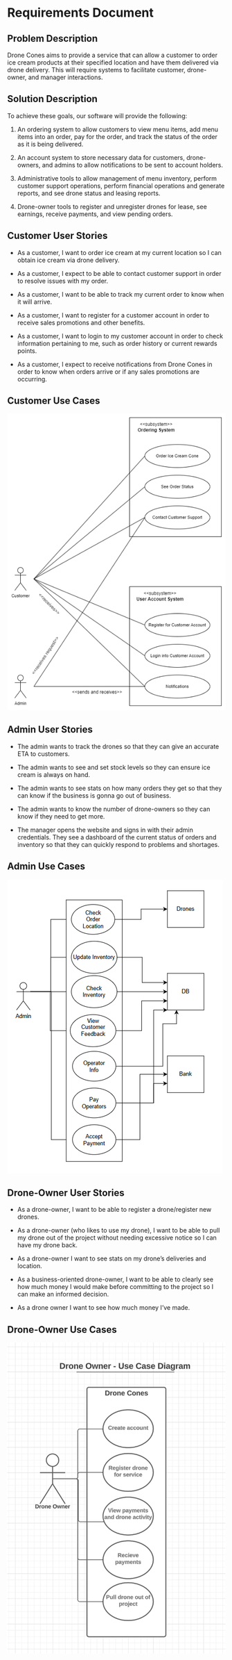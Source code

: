 # Requirements Document

## Problem Description

Drone Cones aims to provide a service that can allow a customer to order ice cream products at their specified location and have them delivered via drone delivery.  This will require systems to facilitate customer, drone-owner, and manager interactions.

## Solution Description

To achieve these goals, our software will provide the following:

1. An ordering system to allow customers to view menu items, add menu items into an order, pay for the order, and track the status of the order as it is being delivered.

2. An account system to store necessary data for customers, drone-owners, and admins to allow notifications to be sent to account holders.

3. Administrative tools to allow management of menu inventory, perform customer support operations, perform financial operations and generate reports, and see drone status and leasing reports.

4. Drone-owner tools to register and unregister drones for lease, see earnings, receive payments, and view pending orders.  

## Customer User Stories

* As a customer, I want to order ice cream at my current location so I can obtain ice cream via drone delivery.
  
* As a customer, I expect to be able to contact customer support in order to resolve issues with my order.
  
* As a customer, I want to be able to track my current order to know when it will arrive.
  
* As a customer, I want to register for a customer account in order to receive sales promotions and other benefits.
  
* As a customer, I want to login to my customer account in order to check information pertaining to me, such as order history or current rewards points.
  
* As a customer, I expect to receive notifications from Drone Cones in order to know when orders arrive or if any sales promotions are occurring.

## Customer Use Cases

![UML Diagram](customer_use_cases_UML.png)

## Admin User Stories

* The admin wants to track the drones so that they can give an accurate ETA to customers.
  
* The admin wants to see and set stock levels so they can ensure ice cream is always on hand.
  
* The admin wants to see stats on how many orders they get so that they can know if the business is gonna go out of business.
  
* The admin wants to know the number of drone-owners so they can know if they need to get more.
  
* The manager opens the website and signs in with their admin credentials. They see a dashboard of the current status of orders and inventory so that they can quickly respond to problems and shortages.

## Admin Use Cases

![UML Diagram](Manager_Use_Cases_UML.png)

## Drone-Owner User Stories

* As a drone-owner, I want to be able to register a drone/register new drones.
  
* As a drone-owner (who likes to use my drone), I want to be able to pull my drone out of the project without needing excessive notice so I can have my drone back.
  
* As a drone-owner I want to see stats on my drone’s deliveries and location.
  
* As a business-oriented drone-owner, I want to be able to clearly see how much money I would make before committing to the project so I can make an informed decision.

* As a drone owner I want to see how much money I’ve made.

## Drone-Owner Use Cases

![UML Diagram](Operator_Use_Cases_UML.png)
